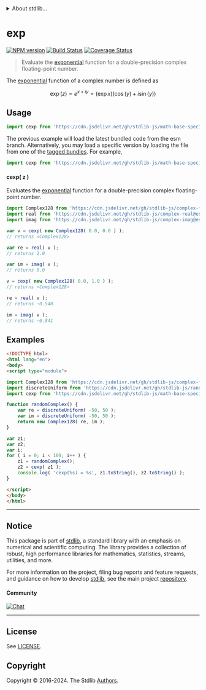 <!--

@license Apache-2.0

Copyright (c) 2018 The Stdlib Authors.

Licensed under the Apache License, Version 2.0 (the "License");
you may not use this file except in compliance with the License.
You may obtain a copy of the License at

   http://www.apache.org/licenses/LICENSE-2.0

Unless required by applicable law or agreed to in writing, software
distributed under the License is distributed on an "AS IS" BASIS,
WITHOUT WARRANTIES OR CONDITIONS OF ANY KIND, either express or implied.
See the License for the specific language governing permissions and
limitations under the License.

-->


<details>
  <summary>
    About stdlib...
  </summary>
  <p>We believe in a future in which the web is a preferred environment for numerical computation. To help realize this future, we've built stdlib. stdlib is a standard library, with an emphasis on numerical and scientific computation, written in JavaScript (and C) for execution in browsers and in Node.js.</p>
  <p>The library is fully decomposable, being architected in such a way that you can swap out and mix and match APIs and functionality to cater to your exact preferences and use cases.</p>
  <p>When you use stdlib, you can be absolutely certain that you are using the most thorough, rigorous, well-written, studied, documented, tested, measured, and high-quality code out there.</p>
  <p>To join us in bringing numerical computing to the web, get started by checking us out on <a href="https://github.com/stdlib-js/stdlib">GitHub</a>, and please consider <a href="https://opencollective.com/stdlib">financially supporting stdlib</a>. We greatly appreciate your continued support!</p>
</details>

# exp

[![NPM version][npm-image]][npm-url] [![Build Status][test-image]][test-url] [![Coverage Status][coverage-image]][coverage-url] <!-- [![dependencies][dependencies-image]][dependencies-url] -->

> Evaluate the [exponential][exponential-function] function for a double-precision complex floating-point number.

<section class="intro">

The [exponential][exponential-function] function of a complex number is defined as

<!-- <equation class="equation" label="eq:cexp_function" align="center" raw="\operatorname{exp}(z) = e^{x + i y} = (\exp{x}) (\cos(y) + i \sin(y))" alt="Complex exponential function"> -->

```math
\mathop{\mathrm{exp}}(z) = e^{x + i y} = (\exp{x}) (\cos(y) + i \sin(y))
```

<!-- <div class="equation" align="center" data-raw-text="\operatorname{exp}(z) = e^{x + i y} = (\exp{x}) (\cos(y) + i \sin(y))" data-equation="eq:cexp_function">
    <img src="https://cdn.jsdelivr.net/gh/stdlib-js/stdlib@d4edb68b52a6c646be5683023c5a24890300727f/lib/node_modules/@stdlib/math/base/special/cexp/docs/img/equation_cexp_function.svg" alt="Complex exponential function">
    <br>
</div> -->

<!-- </equation> -->

</section>

<!-- /.intro -->



<section class="usage">

## Usage

```javascript
import cexp from 'https://cdn.jsdelivr.net/gh/stdlib-js/math-base-special-cexp@esm/index.mjs';
```
The previous example will load the latest bundled code from the esm branch. Alternatively, you may load a specific version by loading the file from one of the [tagged bundles](https://github.com/stdlib-js/math-base-special-cexp/tags). For example,

```javascript
import cexp from 'https://cdn.jsdelivr.net/gh/stdlib-js/math-base-special-cexp@v0.2.1-esm/index.mjs';
```

#### cexp( z )

Evaluates the [exponential][exponential-function] function for a double-precision complex floating-point number.

```javascript
import Complex128 from 'https://cdn.jsdelivr.net/gh/stdlib-js/complex-float64@esm/index.mjs';
import real from 'https://cdn.jsdelivr.net/gh/stdlib-js/complex-real@esm/index.mjs';
import imag from 'https://cdn.jsdelivr.net/gh/stdlib-js/complex-imag@esm/index.mjs';

var v = cexp( new Complex128( 0.0, 0.0 ) );
// returns <Complex128>

var re = real( v );
// returns 1.0

var im = imag( v );
// returns 0.0

v = cexp( new Complex128( 0.0, 1.0 ) );
// returns <Complex128>

re = real( v );
// returns ~0.540

im = imag( v );
// returns ~0.841
```

</section>

<!-- /.usage -->

<section class="examples">

## Examples

<!-- eslint no-undef: "error" -->

```html
<!DOCTYPE html>
<html lang="en">
<body>
<script type="module">

import Complex128 from 'https://cdn.jsdelivr.net/gh/stdlib-js/complex-float64@esm/index.mjs';
import discreteUniform from 'https://cdn.jsdelivr.net/gh/stdlib-js/random-base-discrete-uniform@esm/index.mjs';
import cexp from 'https://cdn.jsdelivr.net/gh/stdlib-js/math-base-special-cexp@esm/index.mjs';

function randomComplex() {
    var re = discreteUniform( -50, 50 );
    var im = discreteUniform( -50, 50 );
    return new Complex128( re, im );
}

var z1;
var z2;
var i;
for ( i = 0; i < 100; i++ ) {
    z1 = randomComplex();
    z2 = cexp( z1 );
    console.log( 'cexp(%s) = %s', z1.toString(), z2.toString() );
}

</script>
</body>
</html>
```

</section>

<!-- /.examples -->

<!-- C interface documentation. -->



<!-- Section for related `stdlib` packages. Do not manually edit this section, as it is automatically populated. -->

<section class="related">

</section>

<!-- /.related -->

<!-- Section for all links. Make sure to keep an empty line after the `section` element and another before the `/section` close. -->


<section class="main-repo" >

* * *

## Notice

This package is part of [stdlib][stdlib], a standard library with an emphasis on numerical and scientific computing. The library provides a collection of robust, high performance libraries for mathematics, statistics, streams, utilities, and more.

For more information on the project, filing bug reports and feature requests, and guidance on how to develop [stdlib][stdlib], see the main project [repository][stdlib].

#### Community

[![Chat][chat-image]][chat-url]

---

## License

See [LICENSE][stdlib-license].


## Copyright

Copyright &copy; 2016-2024. The Stdlib [Authors][stdlib-authors].

</section>

<!-- /.stdlib -->

<!-- Section for all links. Make sure to keep an empty line after the `section` element and another before the `/section` close. -->

<section class="links">

[npm-image]: http://img.shields.io/npm/v/@stdlib/math-base-special-cexp.svg
[npm-url]: https://npmjs.org/package/@stdlib/math-base-special-cexp

[test-image]: https://github.com/stdlib-js/math-base-special-cexp/actions/workflows/test.yml/badge.svg?branch=v0.2.1
[test-url]: https://github.com/stdlib-js/math-base-special-cexp/actions/workflows/test.yml?query=branch:v0.2.1

[coverage-image]: https://img.shields.io/codecov/c/github/stdlib-js/math-base-special-cexp/main.svg
[coverage-url]: https://codecov.io/github/stdlib-js/math-base-special-cexp?branch=main

<!--

[dependencies-image]: https://img.shields.io/david/stdlib-js/math-base-special-cexp.svg
[dependencies-url]: https://david-dm.org/stdlib-js/math-base-special-cexp/main

-->

[chat-image]: https://img.shields.io/gitter/room/stdlib-js/stdlib.svg
[chat-url]: https://app.gitter.im/#/room/#stdlib-js_stdlib:gitter.im

[stdlib]: https://github.com/stdlib-js/stdlib

[stdlib-authors]: https://github.com/stdlib-js/stdlib/graphs/contributors

[umd]: https://github.com/umdjs/umd
[es-module]: https://developer.mozilla.org/en-US/docs/Web/JavaScript/Guide/Modules

[deno-url]: https://github.com/stdlib-js/math-base-special-cexp/tree/deno
[deno-readme]: https://github.com/stdlib-js/math-base-special-cexp/blob/deno/README.md
[umd-url]: https://github.com/stdlib-js/math-base-special-cexp/tree/umd
[umd-readme]: https://github.com/stdlib-js/math-base-special-cexp/blob/umd/README.md
[esm-url]: https://github.com/stdlib-js/math-base-special-cexp/tree/esm
[esm-readme]: https://github.com/stdlib-js/math-base-special-cexp/blob/esm/README.md
[branches-url]: https://github.com/stdlib-js/math-base-special-cexp/blob/main/branches.md

[stdlib-license]: https://raw.githubusercontent.com/stdlib-js/math-base-special-cexp/main/LICENSE

[exponential-function]: https://en.wikipedia.org/wiki/Exponential_function

</section>

<!-- /.links -->
